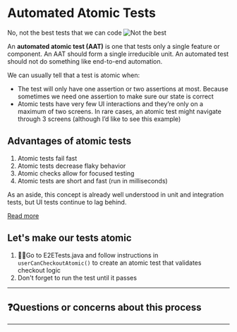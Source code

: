 # Automated Atomic Tests

No, not the best tests that we can code
![Not the best](https://media.giphy.com/media/JtLrtaN4VPoKXJRKGB/giphy.gif)

An **automated atomic test (AAT)** is one that tests only a single feature or component. An AAT should form a single irreducible unit. An automated test should not do something like end-to-end automation. 

We can usually tell that a test is atomic when:

* The test will only have one assertion or two assertions at most. Because sometimes we need one assertion to make sure our state is correct
* Atomic tests have very few UI interactions and they’re only on a maximum of two screens. In rare cases, an atomic test might navigate through 3 screens (although I’d like to see this example)

## Advantages of atomic tests
1. Atomic tests fail fast
2. Atomic tests decrease flaky behavior
3. Atomic checks allow for focused testing
4. Atomic tests are short and fast (run in milliseconds)

As an aside, this concept is already well understood in unit and integration tests, but UI tests continue to lag behind.

[Read more](https://ultimateqa.com/automated-atomic-tests/)

## Let's make our tests atomic

1. 🏋️‍♀️Go to E2ETests.java and follow instructions in `userCanCheckoutAtomic()` to create an atomic test that validates checkout logic
2. Don't forget to run the test until it passes

---

## ❓Questions or concerns about this process

---
